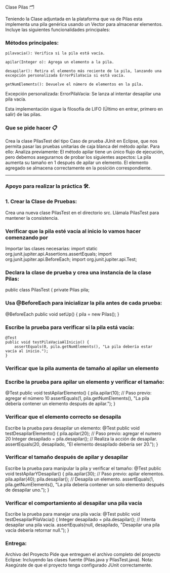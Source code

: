 Clase Pilas 🗂️

Teniendo la Clase adjuntada en la plataforma que va de Pilas esta implementa una pila genérica usando un Vector para almacenar elementos. Incluye las siguientes funcionalidades principales:

### Métodos principales:
    pilavacia(): Verifica si la pila está vacía.

    apilar(Integer o): Agrega un elemento a la pila.

    desapilar(): Retira el elemento más reciente de la pila, lanzando una excepción personalizada ErrorPilaVacia si está vacía.

    getNumElements(): Devuelve el número de elementos en la pila.

Excepción personalizada:
ErrorPilaVacia: Se lanza al intentar desapilar una pila vacía.

Esta implementación sigue la filosofía de LIFO (Último en entrar, primero en salir) de las pilas.

### Que se pide hacer 📋
Crea la clase PilasTest del tipo Caso de prueba JUnit en Eclipse, que nos permita pasar las pruebas unitarias de caja blanca del método apilar. Para ello:
Analiza previamente:
El método apilar tiene un único flujo de ejecución, pero debemos asegurarnos de probar los siguientes aspectos:
La pila aumenta su tamaño en 1 después de apilar un elemento.
El elemento agregado se almacena correctamente en la posición correspondiente.
______________________________________________________________________________________________________________________

### Apoyo para realizar la práctica 🛠️.

### 1. Crear la Clase de Pruebas:
Crea una nueva clase PilasTest en el directorio src.
Llámala PilasTest para mantener la consistencia.
### Verificar que la pila esté vacía al inicio lo vamos hacer comenzando por
Importar las clases necesarias:
import static org.junit.jupiter.api.Assertions.assertEquals;
import org.junit.jupiter.api.BeforeEach;
import org.junit.jupiter.api.Test;

### Declara la clase de prueba y crea una instancia de la clase Pilas:
public class PilasTest {
    private Pilas pila;

### Usa @BeforeEach para inicializar la pila antes de cada prueba:
 @BeforeEach
    public void setUp() {
        pila = new Pilas();
    }

### Escribe la prueba para verificar si la pila está vacía:
    @Test
    public void testPilaVaciaAlInicio() {
        assertEquals(0, pila.getNumElements(), "La pila debería estar vacía al inicio.");
    }

### Verificar que la pila aumenta de tamaño al apilar un elemento
### Escribe la prueba para apilar un elemento y verificar el tamaño:
  @Test
    public void testApilarElemento() {
        pila.apilar(10); // Paso previo: agregar el  número 10
        assertEquals(1, pila.getNumElements(), "La pila debería contener un elemento después de apilar.");
    }

### Verificar que el elemento correcto se desapila
Escribe la prueba para desapilar un elemento:
@Test
    public void testDesapilarElemento() {
        pila.apilar(20); // Paso previo: agregar el numero 20
        Integer desapilado = pila.desapilar(); // Realiza la acción de desapilar.
        assertEquals(20, desapilado, "El elemento desapilado debería ser 20.");
    }


### Verificar el tamaño después de apilar y desapilar
Escribe la prueba para manipular la pila y verificar el tamaño:
@Test
    public void testApilarYDesapilar() {
        pila.apilar(30); // Paso previo: apilar elementos.
        pila.apilar(40);
        pila.desapilar(); // Desapila un elemento.
        assertEquals(1, pila.getNumElements(), "La pila debería contener un solo elemento después de desapilar uno.");
    }

### Verificar el comportamiento al desapilar una pila vacía
Escribe la prueba para manejar una pila vacía:
@Test
    public void testDesapilarPilaVacia() {
        Integer desapilado = pila.desapilar(); // Intenta desapilar una pila vacía.
        assertEquals(null, desapilado, "Desapilar una pila vacía debería retornar null.");
    }
### Entrega:
Archivo del Proyecto
Pide que entreguen el archivo completo del proyecto Eclipse:
Incluyendo las clases fuente (Pilas.java y PilasTest.java).
Nota: Asegúrate de que el proyecto tenga configurado JUnit correctamente.

